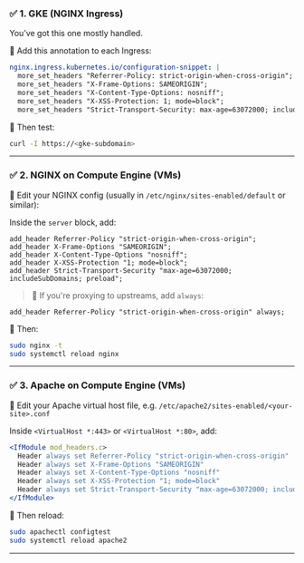 ### ✅ **1. GKE (NGINX Ingress)**
You’ve got this one mostly handled.

🔧 Add this annotation to each Ingress:

```yaml
nginx.ingress.kubernetes.io/configuration-snippet: |
  more_set_headers "Referrer-Policy: strict-origin-when-cross-origin";
  more_set_headers "X-Frame-Options: SAMEORIGIN";
  more_set_headers "X-Content-Type-Options: nosniff";
  more_set_headers "X-XSS-Protection: 1; mode=block";
  more_set_headers "Strict-Transport-Security: max-age=63072000; includeSubDomains; preload";
```

🧪 Then test:
```bash
curl -I https://<gke-subdomain>
```

---

### ✅ **2. NGINX on Compute Engine (VMs)**

🔧 Edit your NGINX config (usually in `/etc/nginx/sites-enabled/default` or similar):

Inside the `server` block, add:

```nginx
add_header Referrer-Policy "strict-origin-when-cross-origin";
add_header X-Frame-Options "SAMEORIGIN";
add_header X-Content-Type-Options "nosniff";
add_header X-XSS-Protection "1; mode=block";
add_header Strict-Transport-Security "max-age=63072000; includeSubDomains; preload";
```

> 📌 If you're proxying to upstreams, add `always`:
```nginx
add_header Referrer-Policy "strict-origin-when-cross-origin" always;
```

🔄 Then:
```bash
sudo nginx -t
sudo systemctl reload nginx
```

---

### ✅ **3. Apache on Compute Engine (VMs)**

🔧 Edit your Apache virtual host file, e.g. `/etc/apache2/sites-enabled/<your-site>.conf`

Inside `<VirtualHost *:443>` or `<VirtualHost *:80>`, add:

```apache
<IfModule mod_headers.c>
  Header always set Referrer-Policy "strict-origin-when-cross-origin"
  Header always set X-Frame-Options "SAMEORIGIN"
  Header always set X-Content-Type-Options "nosniff"
  Header always set X-XSS-Protection "1; mode=block"
  Header always set Strict-Transport-Security "max-age=63072000; includeSubDomains; preload"
</IfModule>
```

🧪 Then reload:
```bash
sudo apachectl configtest
sudo systemctl reload apache2
```

---

